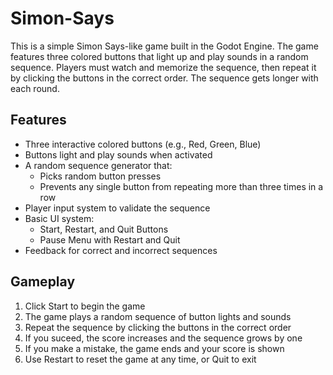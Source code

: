 # Simon-Says
This is a simple Simon Says-like game built in the Godot Engine. The game features three colored buttons that light up and play sounds in a random sequence. Players must watch and memorize the sequence, then repeat it by clicking the buttons in the correct order. The sequence gets longer with each round.
## Features
- Three interactive colored buttons (e.g., Red, Green, Blue)
- Buttons light and play sounds when activated
- A random sequence generator that:
  * Picks random button presses
  * Prevents any single button from repeating more than three times in a row
- Player input system to validate the sequence
- Basic UI system:
  * Start, Restart, and Quit Buttons
  * Pause Menu with Restart and Quit
- Feedback for correct and incorrect sequences
## Gameplay
1. Click Start to begin the game
2. The game plays a random sequence of button lights and sounds
3. Repeat the sequence by clicking the buttons in the correct order
4. If you suceed, the score increases and the sequence grows by one
5. If you make a mistake, the game ends and your score is shown
6. Use Restart to reset the game at any time, or Quit to exit
